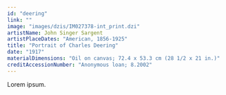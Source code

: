 ```yaml
---
id: "deering"
link: ""
image: "images/dzis/IM027378-int_print.dzi"
artistName: John Singer Sargent
artistPlaceDates: "American, 1856-1925"
title: "Portrait of Charles Deering"
date: "1917"
materialDimensions: "Oil on canvas; 72.4 x 53.3 cm (28 1/2 x 21 in.)"
creditAccessionNumber: "Anonymous loan; 8.2002"
---
```


Lorem ipsum.
